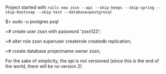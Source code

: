 Project started with 
`rails new zssn --api --skip-keeps --skip-spring --skip-bootsnap --skip-test --database=postgresql`

$> sudo -u postgres psql

=# create user zssn with password 'zssn123';  

=# alter role zssn superuser createrole createdb replication; 

=# create database projectname owner zssn;

For the sake of simplicity, the api is not versioned (since this is the end of the world, there will be no version 2)
